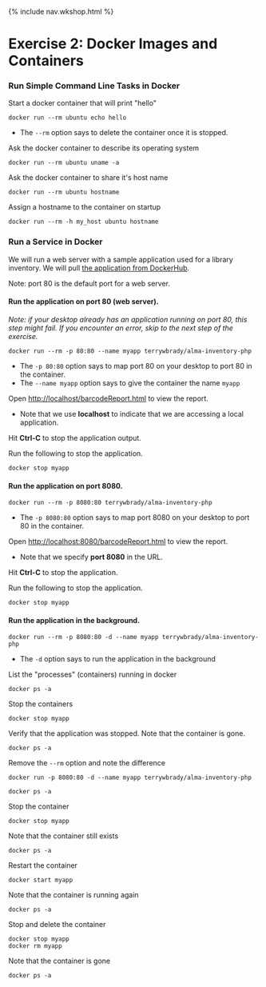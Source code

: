 {% include nav.wkshop.html %}
# Exercise 2:  Docker Images and Containers

### Run Simple Command Line Tasks in Docker

Start a docker container that will print "hello"
```
docker run --rm ubuntu echo hello
```
- The `--rm` option says to delete the container once it is stopped.  

Ask the docker container to describe its operating system
```
docker run --rm ubuntu uname -a
```

Ask the docker container to share it's host name
```
docker run --rm ubuntu hostname
```

Assign a hostname to the container on startup
```
docker run --rm -h my_host ubuntu hostname
```

### Run a Service in Docker

We will run a web server with a sample application used for a library inventory.  We will pull [the application from DockerHub](https://hub.docker.com/r/terrywbrady/alma-inventory-php).

Note: port 80 is the default port for a web server.

#### Run the application on port 80 (web server).

_Note: if your desktop already has an application running on port 80, this step might fail.  If you encounter an error, skip to the next step of the exercise._

```
docker run --rm -p 80:80 --name myapp terrywbrady/alma-inventory-php
```

- The `-p 80:80` option says to map port 80 on your desktop to port 80 in the container.  
- The `--name myapp` option says to give the container the name `myapp`

Open [http://localhost/barcodeReport.html](http://localhost/barcodeReport.html) to view the report.

- Note that we use __localhost__ to indicate that we are accessing a local application.

Hit __Ctrl-C__ to stop the application output.

Run the following to stop the application.

```
docker stop myapp
```

#### Run the application on port 8080.

```
docker run --rm -p 8080:80 terrywbrady/alma-inventory-php
```

- The `-p 8080:80` option says to map port 8080 on your desktop to port 80 in the container.  

Open [http://localhost:8080/barcodeReport.html](http://localhost:8080/barcodeReport.html) to view the report.

- Note that we specify __port 8080__ in the URL.

Hit __Ctrl-C__ to stop the application.

Run the following to stop the application.

```
docker stop myapp
```

#### Run the application in the background.

```
docker run --rm -p 8080:80 -d --name myapp terrywbrady/alma-inventory-php
```

- The `-d` option says to run the application in the background

List the "processes" (containers) running in docker

```
docker ps -a
```

Stop the containers

```
docker stop myapp
```

Verify that the application was stopped.  Note that the container is gone.

```
docker ps -a
```

Remove the `--rm` option and note the difference
```
docker run -p 8080:80 -d --name myapp terrywbrady/alma-inventory-php
```

```
docker ps -a
```

Stop the container

```
docker stop myapp
```

Note that the container still exists

```
docker ps -a
```

Restart the container

```
docker start myapp
```

Note that the container is running again

```
docker ps -a
```

Stop and delete the container

```
docker stop myapp
docker rm myapp
```

Note that the container is gone

```
docker ps -a
```

